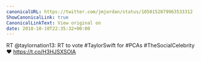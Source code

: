 ```yaml
---
canonicalURL: https://twitter.com/jmjordan/status/1050152879963533312
ShowCanonicalLink: true
CanonicalLinkText: View original on
date: 2018-10-10T22:35:32+00:00
---
```

RT @taylornation13: RT to vote #TaylorSwift for #PCAs #TheSocialCelebrity ❤️ https://t.co/H3HJSXSOlA